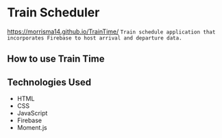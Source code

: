 # Train Scheduler
https://morrisma14.github.io/TrainTime/
`Train schedule application that incorporates Firebase to host arrival and departure data.`

## How to use Train Time

## Technologies Used
- HTML
- CSS
- JavaScript
- Firebase
- Moment.js
